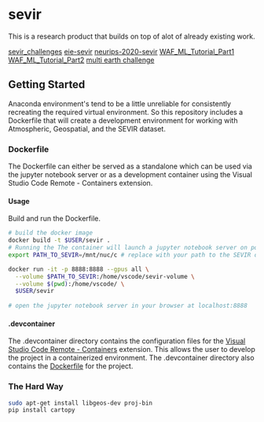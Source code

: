 # sevir

This is a research product that builds on top of alot of already existing work.

[sevir_challenges](https://github.com/MIT-AI-Accelerator/sevir_challenges)
[eie-sevir](https://github.com/MIT-AI-Accelerator/eie-sevir)
[neurips-2020-sevir](https://github.com/MIT-AI-Accelerator/neurips-2020-sevir)
[WAF_ML_Tutorial_Part1](https://github.com/ai2es/WAF_ML_Tutorial_Part1)
[WAF_ML_Tutorial_Part2](https://github.com/ai2es/WAF_ML_Tutorial_Part2)
[multi earth challenge](https://github.com/MIT-AI-Accelerator/multiearth-challenge)

## Getting Started

Anaconda environment's tend to be a little unreliable for consistently recreating
the required virtual environment. So this repository includes a Dockerfile that
will create a development environment for working with Atmospheric,
Geospatial, and the SEVIR dataset.

### Dockerfile

The Dockerfile can either be served as a standalone which can be used via the
jupyter notebook server or as a development container using the Visual Studio
Code Remote - Containers extension.

#### Usage

Build and run the Dockerfile.

```bash
# build the docker image
docker build -t $USER/sevir .
# Running the The container will launch a jupyter notebook server on port 8888.
export PATH_TO_SEVIR=/mnt/nuc/c # replace with your path to the SEVIR dataset

docker run -it -p 8888:8888 --gpus all \
  --volume $PATH_TO_SEVIR:/home/vscode/sevir-volume \
  --volume $(pwd):/home/vscode/ \
  $USER/sevir
  
# open the jupyter notebook server in your browser at localhost:8888
```

#### .devcontainer

The .devcontainer directory contains the configuration files for the
[Visual Studio Code Remote - Containers](https://marketplace.visualstudio.com/items?itemName=ms-vscode-remote.remote-containers)
extension. This allows the user to develop the project in a containerized
environment. The .devcontainer directory also contains the [Dockerfile](#dockerfile) for the project.

### The Hard Way

```bash
sudo apt-get install libgeos-dev proj-bin
pip install cartopy
```
